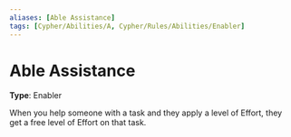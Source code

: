 ```yaml
---
aliases: [Able Assistance]
tags: [Cypher/Abilities/A, Cypher/Rules/Abilities/Enabler]
---
```


# Able Assistance

**Type**: Enabler

When you help someone with a task and they apply a level of Effort, they get a free level of Effort on that task.

